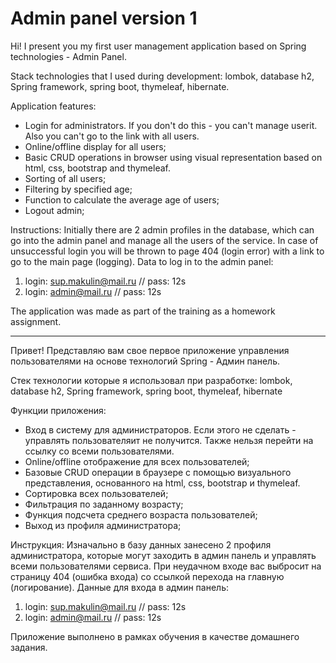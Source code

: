 # Admin panel version 1

Hi! I present you my first user management application based on Spring technologies - Admin Panel.

Stack technologies that I used during development: lombok, database h2, Spring framework, spring boot, thymeleaf, hibernate.

Application features:
- Login for administrators. If you don't do this - you can't manage userit. Also you can't go to the link with all users.
- Online/offline display for all users;
- Basic CRUD operations in browser using visual representation based on html, css, bootstrap and thymeleaf.
- Sorting of all users;
- Filtering by specified age;
- Function to calculate the average age of users;
- Logout admin;

Instructions: 
Initially there are 2 admin profiles in the database, which can go into the admin panel and manage all the users of the service. In case of unsuccessful login you will be thrown to page 404 (login error) with a link to go to the main page (logging).
Data to log in to the admin panel:
1) login: sup.makulin@mail.ru // pass: 12s
2) login: admin@mail.ru // pass: 12s

The application was made as part of the training as a homework assignment. 

---

Привет! Представляю вам свое первое приложение управления пользователями на основе технологий Spring - Админ панель.

Стек технологии которые я использовал при разработке: lombok, database h2, Spring framework, spring boot, thymeleaf, hibernate

Функции приложения:
- Вход в систему для администраторов. Если этого не сделать - управлять пользователяит не получится. Также нельзя перейти на ссылку со всеми пользователями.
- Online/offline отображение для всех пользователей;
- Базовые CRUD операции в браузере с помощью визуального представления, основанного на html, css, bootstrap и thymeleaf.
- Сортировка всех пользователей;
- Фильтрация по заданному возрасту;
- Функция подсчета среднего возраста пользователей;
- Выход из профиля администратора;

Инструкция: 
Изначально в базу данных занесено 2 профиля администратора, которые могут заходить в админ панель и управлять всеми пользователями сервиса. При неудачном входе вас выбросит на страницу 404 (ошибка входа) со ссылкой перехода на главную (логирование).
Данные для входа в админ панель:
1) login: sup.makulin@mail.ru  //   pass: 12s
2) login: admin@mail.ru  //   pass: 12s

Приложение выполнено в рамках обучения в качестве домашнего задания. 
